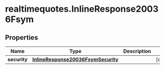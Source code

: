 # realtimequotes.InlineResponse20036Fsym

## Properties

Name | Type | Description | Notes
------------ | ------------- | ------------- | -------------
**security** | [**InlineResponse20036FsymSecurity**](InlineResponse20036FsymSecurity.md) |  | [optional] 


